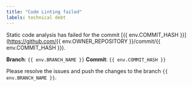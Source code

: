 ```yaml
---
title: "Code Linting failed"
labels: technical debt
---
```


Static code analysis has failed for the commit [{{ env.COMMIT_HASH }}](https://github.com/{{ env.OWNER_REPOSITORY }}/commit/{{ env.COMMIT_HASH }}).

**Branch**: `{{ env.BRANCH_NAME }}`
**Commit**: `{{ env.COMMIT_HASH }}`

Please resolve the issues and push the changes to the branch `{{ env.BRANCH_NAME }}`.
